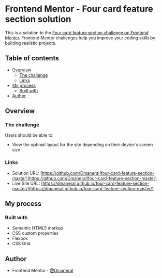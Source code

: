 # Frontend Mentor - Four card feature section solution

This is a solution to the [Four card feature section challenge on Frontend Mentor](https://www.frontendmentor.io/challenges/four-card-feature-section-weK1eFYK). Frontend Mentor challenges help you improve your coding skills by building realistic projects. 

## Table of contents

- [Overview](#overview)
  - [The challenge](#the-challenge)
  - [Links](#links)
- [My process](#my-process)
  - [Built with](#built-with)
- [Author](#author)

## Overview

### The challenge

Users should be able to:

- View the optimal layout for the site depending on their device's screen size

### Links

- Solution URL: [https://github.com/Dmaneral/four-card-feature-section-master](https://github.com/Dmaneral/four-card-feature-section-master)
- Live Site URL: [https://dmaneral.github.io/four-card-feature-section-master/](https://dmaneral.github.io/four-card-feature-section-master/)

## My process

### Built with

- Semantic HTML5 markup
- CSS custom properties
- Flexbox
- CSS Grid

## Author

- Frontend Mentor - [@Dmaneral](https://www.frontendmentor.io/profile/Dmaneral)

